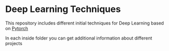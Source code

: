 # Deep Learning Techniques

This repository includes different initial techniques for Deep Learning based on [Pytorch](https://pytorch.org/)

In each inside folder you can get additional information about different projects
